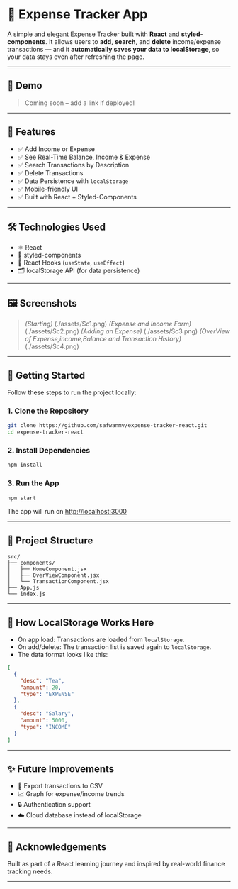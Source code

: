
# 💸 Expense Tracker App

A simple and elegant Expense Tracker built with **React** and **styled-components**. It allows users to **add**, **search**, and **delete** income/expense transactions — and it **automatically saves your data to localStorage**, so your data stays even after refreshing the page.

---

## 📸 Demo

> Coming soon – add a link if deployed!

---

## 🚀 Features

- ✅ Add Income or Expense
- ✅ See Real-Time Balance, Income & Expense
- ✅ Search Transactions by Description
- ✅ Delete Transactions
- ✅ Data Persistence with `localStorage`
- ✅ Mobile-friendly UI
- ✅ Built with React + Styled-Components

---

## 🛠️ Technologies Used

- ⚛️ React
- 💅 styled-components
- 🧠 React Hooks (`useState`, `useEffect`)
- 🗂️ localStorage API (for data persistence)

---

## 🖼️ Screenshots

> *(Starting)* (./assets/Sc1.png)
> *(Expense and Income Form)* (./assets/Sc2.png)
> *(Adding an Expense)* (./assets/Sc3.png)
> *(OverView of Expense,income,Balance and Transaction History)* (./assets/Sc4.png)




---

## 🧾 Getting Started

Follow these steps to run the project locally:

### 1. Clone the Repository

```bash
git clone https://github.com/safwanmv/expense-tracker-react.git
cd expense-tracker-react
````

### 2. Install Dependencies

```bash
npm install
```

### 3. Run the App

```bash
npm start
```

The app will run on [http://localhost:3000](http://localhost:3000)

---

## 🧠 Project Structure

```plaintext
src/
├── components/
│   ├── HomeComponent.jsx
│   ├── OverViewComponent.jsx
│   └── TransactionComponent.jsx
├── App.js
└── index.js
```

---

## 📂 How LocalStorage Works Here

* On app load: Transactions are loaded from `localStorage`.
* On add/delete: The transaction list is saved again to `localStorage`.
* The data format looks like this:

```json
[
  {
    "desc": "Tea",
    "amount": 20,
    "type": "EXPENSE"
  },
  {
    "desc": "Salary",
    "amount": 5000,
    "type": "INCOME"
  }
]
```

---

## ✨ Future Improvements

* 💾 Export transactions to CSV
* 📈 Graph for expense/income trends
* 🔒 Authentication support
* ☁️ Cloud database instead of localStorage

---

## 🙌 Acknowledgements

Built as part of a React learning journey and inspired by real-world finance tracking needs.

---
